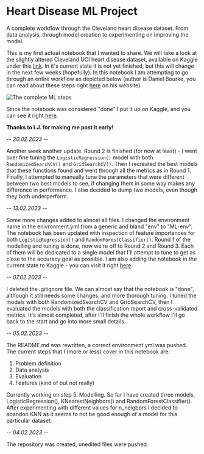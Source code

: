 # Heart Disease ML Project

A complete workflow through the Cleveland heart disease dataset. From data analysis, through model creation to experimenting on improving the model.

This is my first actual notebook that I wanted to share. We will take a look at the slightly altered Cleveland UCI heart disease dataset, available on Kaggle under this <a href="https://www.kaggle.com/datasets/cherngs/heart-disease-cleveland-uci/code?select=heart_cleveland_upload.csv">link</a>. In it's current state it is not yet finished, but this will change in the next few weeks (hopefully). In this notebook I am attempting to go through an entire workflow as depicted below (author is Daniel Bourke, you can read about these steps right <a href="https://www.mrdbourke.com/a-6-step-field-guide-for-building-machine-learning-projects/">here</a> on his website)

<img src="https://cdn-images-1.medium.com/max/2400/1*Gf0bWgr2wst9A1XR5gakLg.png" title="The complete ML steps" />

Since the notebook was considered "done" I put it up on Kaggle, and you can see it right <a href="https://www.kaggle.com/code/aleksanderciesielski/heart-disease-ml-workflow">here</a>.

<b>Thanks to I.J. for making me post it early!</b>

<i>-- 20.02.2023 --</i>

Another week another update. Round 2 is finished (for now at least) - I went over fine tuning the `LogisticRegression()` model with both `RandomizedSearchCV()` and `GridSearchCV()`. Then I recreated the best models that these functions found and went through all the metrics as in Round 1. Finally, I attempted to manually tune the parameters that were different between two best models to see, if changing them in some way makes any difference in performance. I also decided to dump two models, even though they both underperform.

<i>-- 13.02.2023 --</i>

Some more changes added to almost all files. I changed the environment name in the enivronment.yml from a generic and bland "env" to "ML-env". The notebook has been updated with inspection of feature importances for both `LogisticRegression()` and `RandomForestClassifier()`. Round 1 of the modelling and tuning is done, now we're off to Round 2 and Round 3. Each of them will be dedicated to a single model that I'll attempt to tune to get as close to the accuracy goal as possible. I am also adding the notebook in the current state to Kaggle - you can visit it right <a href="https://www.kaggle.com/code/aleksanderciesielski/heart-disease-ml-workflow">here</a>.

<i>-- 07.02.2023 --</i>

I deleted the .gitignore file. We can almost say that the notebook is "done", although it still needs some changes, and more thorough tuning. I tuned the models with both RandomizedSearchCV and GridSearchCV, then I evaluated the models with both the classification report and cross-validated metrics. It's almost completed, after I'll finish the whole workflow I'll go back to the start and go into more small details.

<i>-- 05.02.2023 --</i>

The README.md was rewritten, a correct environment.yml was pushed.
The current steps that I (more or less) cover in this notebook are:

1. Problem definition
2. Data analysis
3. Evaluation
4. Features (kind of but not really)

Currently working on step 5. Modelling. So far I have created three models, LogisticRegression(), KNearestNeighbors() and RandomForestClassifier(). After experimenting with different values for n_neigbors I decided to abandon KNN as it seems to not be good enough of a model for this particular dataset.

<i>-- 04.02.2023 --</i>

The repository was created, unedited files were pushed.
